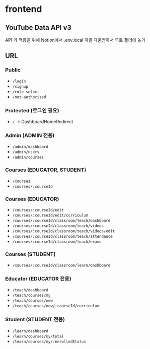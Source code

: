 # frontend

## YouTube Data API v3

API 키 적용을 위해 Notion에서 .env.local 파일 다운받아서 루트 폴더에 놓기

## URL

### Public

- `/login`
- `/signup`
- `/role-select`
- `/not-authorized`

### Protected (로그인 필요)

- `/` → DashboardHomeRedirect

### Admin (ADMIN 전용)

- `/admin/dashboard`
- `/admin/users`
- `/admin/courses`

### Courses (EDUCATOR, STUDENT)

- `/courses`
- `/courses/:courseId`

### Courses (EDUCATOR)

- `/courses/:courseId/edit`
- `/courses/:courseId/edit/curriculum`
- `/courses/:courseId/classroom/teach/dashboard`
- `/courses/:courseId/classroom/teach/videos`
- `/courses/:courseId/classroom/teach/videos/edit`
- `/courses/:courseId/classroom/teach/attendance`
- `/courses/:courseId/classroom/teach/exams`

### Courses (STUDENT)

- `/courses/:courseId/classroom/learn/dashboard`

### Educator (EDUCATOR 전용)

- `/teach/dashboard`
- `/teach/courses/my`
- `/teach/courses/new`
- `/teach/courses/new/:courseId/curriculum`

### Student (STUDENT 전용)

- `/learn/dashboard`
- `/learn/courses/my/total`
- `/learn/courses/my/:enrolledStatus`

